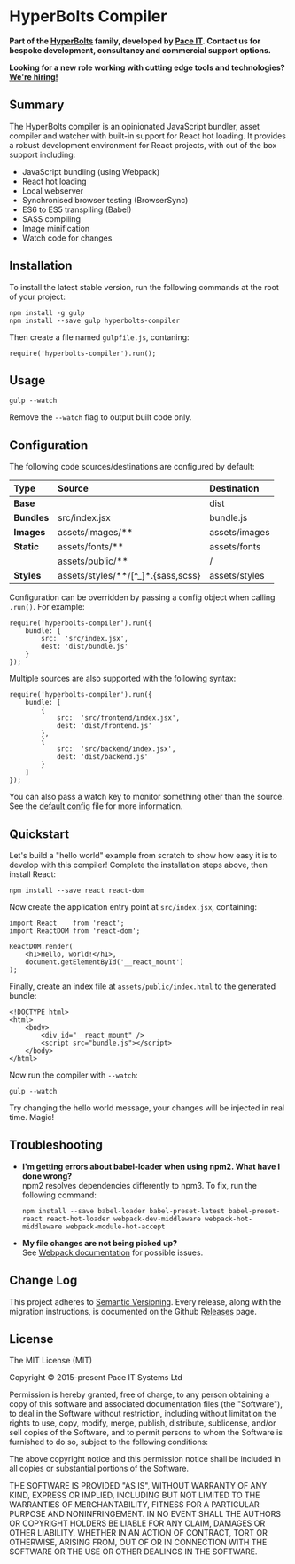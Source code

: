 # HyperBolts Compiler
**Part of the [HyperBolts](https://hyperbolts.io) family, developed by [Pace IT](https://www.paceit.co.uk). Contact us for bespoke development, consultancy and commercial support options.**

**Looking for a new role working with cutting edge tools and technologies? [We're hiring!](https://www.paceit.co.uk/contact/developer-jobs)**

## Summary
The HyperBolts compiler is an opinionated JavaScript bundler, asset compiler and watcher with built-in support for React hot loading. It provides a robust development environment for React projects, with out of the box support including:

- JavaScript bundling (using Webpack)
- React hot loading
- Local webserver
- Synchronised browser testing (BrowserSync)
- ES6 to ES5 transpiling (Babel)
- SASS compiling
- Image minification
- Watch code for changes

## Installation
To install the latest stable version, run the following commands at the root of your project:

```
npm install -g gulp
npm install --save gulp hyperbolts-compiler
```

Then create a file named `gulpfile.js`, contaning:

```
require('hyperbolts-compiler').run();
```

## Usage
```
gulp --watch
```

Remove the `--watch` flag to output built code only.

## Configuration
The following code sources/destinations are configured by default:

| Type        | Source                             | Destination
|:----        |:------                             |:-----------
| **Base**    |                                    | dist
| **Bundles** | src/index.jsx                      | bundle.js
| **Images**  | assets/images/**                   | assets/images
| **Static**  | assets/fonts/**                    | assets/fonts
|             | assets/public/**                   | /
| **Styles**  | assets/styles/**/[^_]*.{sass,scss} | assets/styles

Configuration can be overridden by passing a config object when calling `.run()`. For example:

```
require('hyperbolts-compiler').run({
    bundle: {
        src:  'src/index.jsx',
        dest: 'dist/bundle.js'
    }
});
```

Multiple sources are also supported with the following syntax:

```
require('hyperbolts-compiler').run({
    bundle: [
        {
            src:  'src/frontend/index.jsx',
            dest: 'dist/frontend.js'
        },
        {
            src:  'src/backend/index.jsx',
            dest: 'dist/backend.js'
        }
    ]
});
```

You can also pass a watch key to monitor something other than the source. See the [default config](https://github.com/hyperbolts/compiler/blob/master/src/config.js) file for more information.

## Quickstart
Let's build a "hello world" example from scratch to show how easy it is to develop with this compiler! Complete the installation steps above, then install React:

```
npm install --save react react-dom
```

Now create the application entry point at `src/index.jsx`, containing:

```
import React    from 'react';
import ReactDOM from 'react-dom';

ReactDOM.render(
    <h1>Hello, world!</h1>,
    document.getElementById('__react_mount')
);
```

Finally, create an index file at `assets/public/index.html` to the generated bundle:

```
<!DOCTYPE html>
<html>
    <body>
        <div id="__react_mount" />
        <script src="bundle.js"></script>
    </body>
</html>
```

Now run the compiler with `--watch`:

```
gulp --watch
```

Try changing the hello world message, your changes will be injected in real time. Magic!

## Troubleshooting
- **I'm getting errors about babel-loader when using npm2. What have I done wrong?**  
npm2 resolves dependencies differently to npm3. To fix, run the following command:

  ```
  npm install --save babel-loader babel-preset-latest babel-preset-react react-hot-loader webpack-dev-middleware webpack-hot-middleware webpack-module-hot-accept
  ```

- **My file changes are not being picked up?**  
See [Webpack documentation](https://webpack.github.io/docs/troubleshooting.html#watching) for possible issues.

## Change Log
This project adheres to [Semantic Versioning](http://semver.org/). Every release, along with the migration instructions, is documented on the Github [Releases](https://github.com/hyperbolts/compiler/releases) page.

## License
The MIT License (MIT)

Copyright © 2015-present Pace IT Systems Ltd

Permission is hereby granted, free of charge, to any person obtaining a copy
of this software and associated documentation files (the "Software"), to deal
in the Software without restriction, including without limitation the rights
to use, copy, modify, merge, publish, distribute, sublicense, and/or sell
copies of the Software, and to permit persons to whom the Software is
furnished to do so, subject to the following conditions:

The above copyright notice and this permission notice shall be included in all
copies or substantial portions of the Software.

THE SOFTWARE IS PROVIDED "AS IS", WITHOUT WARRANTY OF ANY KIND, EXPRESS OR
IMPLIED, INCLUDING BUT NOT LIMITED TO THE WARRANTIES OF MERCHANTABILITY,
FITNESS FOR A PARTICULAR PURPOSE AND NONINFRINGEMENT. IN NO EVENT SHALL THE
AUTHORS OR COPYRIGHT HOLDERS BE LIABLE FOR ANY CLAIM, DAMAGES OR OTHER
LIABILITY, WHETHER IN AN ACTION OF CONTRACT, TORT OR OTHERWISE, ARISING FROM,
OUT OF OR IN CONNECTION WITH THE SOFTWARE OR THE USE OR OTHER DEALINGS IN THE
SOFTWARE.
